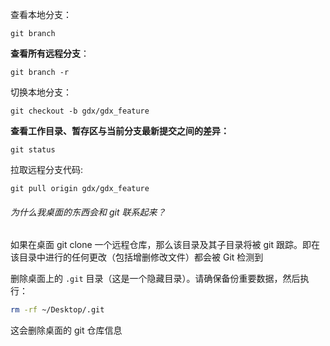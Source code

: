 查看本地分支：

```git
git branch
```

**查看所有远程分支**：

```git
git branch -r
```

切换本地分支：

```git
git checkout -b gdx/gdx_feature
```

**查看工作目录、暂存区与当前分支最新提交之间的差异：**

```git
git status
```

拉取远程分支代码:

```git
git pull origin gdx/gdx_feature
```

###### 为什么我桌面的东西会和 git 联系起来？

如果在桌面 git clone 一个远程仓库，那么该目录及其子目录将被 git 跟踪。即在该目录中进行的任何更改（包括增删修改文件）都会被 Git 检测到

删除桌面上的 `.git` 目录（这是一个隐藏目录）。请确保备份重要数据，然后执行：

```bash
rm -rf ~/Desktop/.git
```

这会删除桌面的 git 仓库信息

